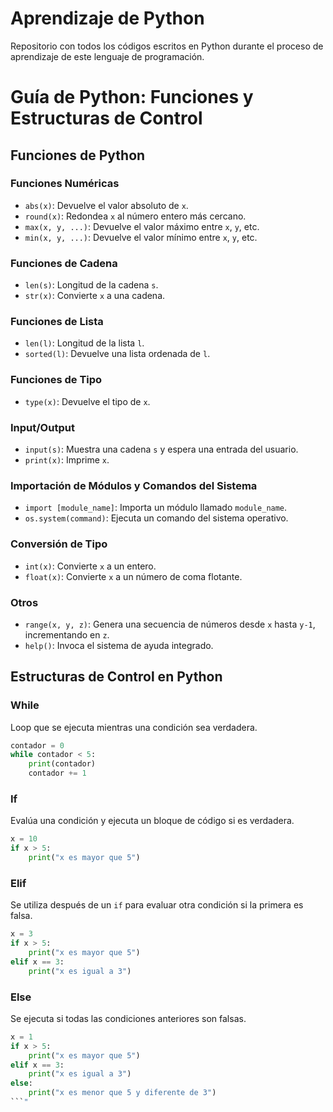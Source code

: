 # Aprendizaje de Python

Repositorio con todos los códigos escritos en Python durante el proceso de aprendizaje de este lenguaje de programación.

# Guía de Python: Funciones y Estructuras de Control

## Funciones de Python

### Funciones Numéricas
- `abs(x)`: Devuelve el valor absoluto de `x`.
- `round(x)`: Redondea `x` al número entero más cercano.
- `max(x, y, ...)`: Devuelve el valor máximo entre `x`, `y`, etc.
- `min(x, y, ...)`: Devuelve el valor mínimo entre `x`, `y`, etc.

### Funciones de Cadena
- `len(s)`: Longitud de la cadena `s`.
- `str(x)`: Convierte `x` a una cadena.

### Funciones de Lista
- `len(l)`: Longitud de la lista `l`.
- `sorted(l)`: Devuelve una lista ordenada de `l`.

### Funciones de Tipo
- `type(x)`: Devuelve el tipo de `x`.

### Input/Output
- `input(s)`: Muestra una cadena `s` y espera una entrada del usuario.
- `print(x)`: Imprime `x`.

### Importación de Módulos y Comandos del Sistema
- `import [module_name]`: Importa un módulo llamado `module_name`.
- `os.system(command)`: Ejecuta un comando del sistema operativo.

### Conversión de Tipo
- `int(x)`: Convierte `x` a un entero.
- `float(x)`: Convierte `x` a un número de coma flotante.

### Otros
- `range(x, y, z)`: Genera una secuencia de números desde `x` hasta `y-1`, incrementando en `z`.
- `help()`: Invoca el sistema de ayuda integrado.

## Estructuras de Control en Python

### While
Loop que se ejecuta mientras una condición sea verdadera.
```python
contador = 0
while contador < 5:
    print(contador)
    contador += 1
```

### If
Evalúa una condición y ejecuta un bloque de código si es verdadera.
```python
x = 10
if x > 5:
    print("x es mayor que 5")
```

### Elif
Se utiliza después de un `if` para evaluar otra condición si la primera es falsa.
```python
x = 3
if x > 5:
    print("x es mayor que 5")
elif x == 3:
    print("x es igual a 3")
```

### Else
Se ejecuta si todas las condiciones anteriores son falsas.
```python
x = 1
if x > 5:
    print("x es mayor que 5")
elif x == 3:
    print("x es igual a 3")
else:
    print("x es menor que 5 y diferente de 3")
```"